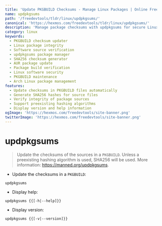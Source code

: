 ```yaml
---
title: 'Update PKGBUILD Checksums - Manage Linux Packages | Online Free DevTools by Hexmos'
name: updpkgsums
path: '/freedevtools/tldr/linux/updpkgsums/'
canonical: 'https://hexmos.com/freedevtools/tldr/linux/updpkgsums/'
description: 'Manage package checksums with updpkgsums for secure Linux software distribution. Verify integrity and update source files with ease. Free online tool, no registration required.'
category: linux
keywords:
  - PKGBUILD checksum updater
  - Linux package integrity
  - Software source verification
  - updpkgsums package manager
  - SHA256 checksum generator
  - AUR package update
  - Package build verification
  - Linux software security
  - PKGBUILD maintenance
  - Arch Linux package management
features:
  - Update checksums in PKGBUILD files automatically
  - Generate SHA256 hashes for source files
  - Verify integrity of package sources
  - Support preexisting hashing algorithms
  - Display version and help information
ogImage: 'https://hexmos.com/freedevtools/site-banner.png'
twitterImage: 'https://hexmos.com/freedevtools/site-banner.png'
---
```


# updpkgsums

> Update the checksums of the sources in a `PKGBUILD`.
> Unless a preexisting hashing algorithm is used, SHA256 will be used.
> More information: <https://manned.org/updpkgsums>.

- Update the checksums in a `PKGBUILD`:

`updpkgsums`

- Display help:

`updpkgsums {{[-h|--help]}}`

- Display version:

`updpkgsums {{[-v|--version]}}`
